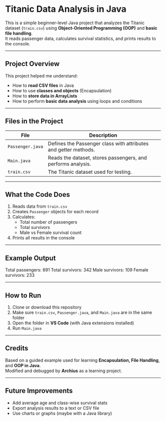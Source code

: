 # Titanic Data Analysis in Java

This is a simple beginner-level Java project that analyzes the Titanic dataset (`train.csv`) using **Object-Oriented Programming (OOP)** and **basic file handling**.  
It reads passenger data, calculates survival statistics, and prints results to the console.

---

## Project Overview
This project helped me understand:
- How to **read CSV files** in Java
- How to use **classes and objects** (Encapsulation)
- How to **store data in ArrayLists**
- How to perform **basic data analysis** using loops and conditions

---

## Files in the Project
| File | Description |
|------|--------------|
| `Passenger.java` | Defines the Passenger class with attributes and getter methods. |
| `Main.java` | Reads the dataset, stores passengers, and performs analysis. |
| `train.csv` | The Titanic dataset used for testing. |

---

## What the Code Does
1. Reads data from `train.csv`
2. Creates `Passenger` objects for each record
3. Calculates:
   - Total number of passengers  
   - Total survivors  
   - Male vs Female survival count  
4. Prints all results in the console

---

## Example Output
Total passengers: 891
Total survivors: 342
Male survivors: 109
Female survivors: 233


---

## How to Run
1. Clone or download this repository  
2. Make sure `train.csv`, `Passenger.java`, and `Main.java` are in the same folder  
3. Open the folder in **VS Code** (with Java extensions installed)  
4. Run `Main.java`

---

## Credits
Based on a guided example used for learning **Encapsulation, File Handling**, and **OOP in Java**.  
Modified and debugged by **Archius** as a learning project.

---

## Future Improvements
- Add average age and class-wise survival stats  
- Export analysis results to a text or CSV file  
- Use charts or graphs (maybe with a Java library)


